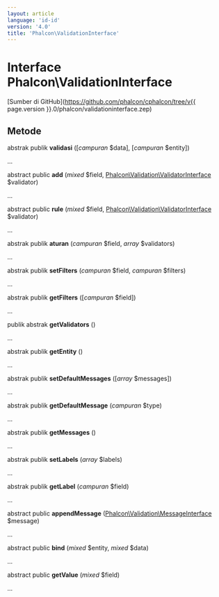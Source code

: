 ```yaml
---
layout: article
language: 'id-id'
version: '4.0'
title: 'Phalcon\ValidationInterface'
---
```

# Interface **Phalcon\ValidationInterface**

[Sumber di GitHub](https://github.com/phalcon/cphalcon/tree/v{{ page.version }}.0/phalcon/validationinterface.zep)

## Metode

abstrak publik **validasi** ([*campuran* $data], [*campuran* $entity])

...

abstract public **add** (*mixed* $field, [Phalcon\Validation\ValidatorInterface](Phalcon_Validation_ValidatorInterface) $validator)

...

abstract public **rule** (*mixed* $field, [Phalcon\Validation\ValidatorInterface](Phalcon_Validation_ValidatorInterface) $validator)

...

abstrak publik **aturan** (*campuran* $field, *array* $validators)

...

abstrak publik **setFilters** (*campuran* $field, *campuran* $filters)

...

abstrak publik **getFilters** ([*campuran* $field])

...

publik abstrak **getValidators** ()

...

abstrak publik **getEntity** ()

...

abstrak publik **setDefaultMessages** ([*array* $messages])

...

abstrak publik **getDefaultMessage** (*campuran* $type)

...

abstrak publik **getMessages** ()

...

abstrak publik **setLabels** (*array* $labels)

...

abstrak publik **getLabel** (*campuran* $field)

...

abstract public **appendMessage** ([Phalcon\Validation\MessageInterface](Phalcon_Validation_MessageInterface) $message)

...

abstract public **bind** (*mixed* $entity, *mixed* $data)

...

abstract public **getValue** (*mixed* $field)

...